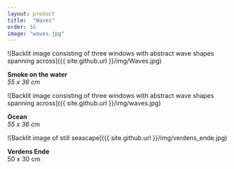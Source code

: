 ```yaml
---
layout: product
title:  "Waves"
order: 16
image: "waves.jpg"
---
```


![Backlit image consisting of three windows with abstract wave shapes spanning across]({{ site.github.url }}/img/Waves.jpg)

**Smoke on the water**  
*55 x 36 cm*

![Backlit image consisting of three windows with abstract wave shapes spanning across]({{ site.github.url }}/img/waves.jpg)

**Ocean**  
*55 x 36 cm*

![Backlit image of still seascape]({{ site.github.url }}/img/verdens_ende.jpg)

**Verdens Ende**  
50 x 30 cm
